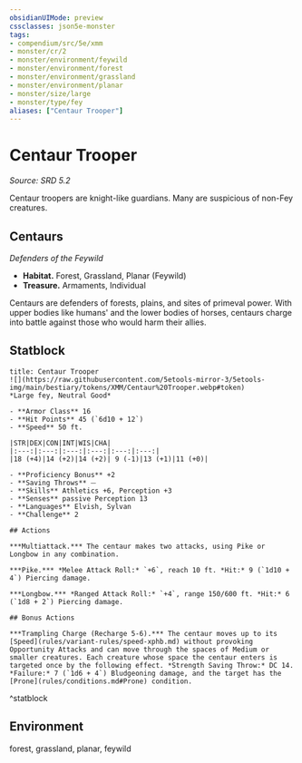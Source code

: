 ```yaml
---
obsidianUIMode: preview
cssclasses: json5e-monster
tags:
- compendium/src/5e/xmm
- monster/cr/2
- monster/environment/feywild
- monster/environment/forest
- monster/environment/grassland
- monster/environment/planar
- monster/size/large
- monster/type/fey
aliases: ["Centaur Trooper"]
---
```

# Centaur Trooper
*Source: SRD 5.2*  

Centaur troopers are knight-like guardians. Many are suspicious of non-Fey creatures.

## Centaurs

*Defenders of the Feywild*

- **Habitat.** Forest, Grassland, Planar (Feywild)  
- **Treasure.** Armaments, Individual  

Centaurs are defenders of forests, plains, and sites of primeval power. With upper bodies like humans' and the lower bodies of horses, centaurs charge into battle against those who would harm their allies.

## Statblock

```ad-statblock
title: Centaur Trooper
![](https://raw.githubusercontent.com/5etools-mirror-3/5etools-img/main/bestiary/tokens/XMM/Centaur%20Trooper.webp#token)
*Large fey, Neutral Good*

- **Armor Class** 16
- **Hit Points** 45 (`6d10 + 12`)
- **Speed** 50 ft.

|STR|DEX|CON|INT|WIS|CHA|
|:---:|:---:|:---:|:---:|:---:|:---:|
|18 (+4)|14 (+2)|14 (+2)| 9 (-1)|13 (+1)|11 (+0)|

- **Proficiency Bonus** +2
- **Saving Throws** ⏤
- **Skills** Athletics +6, Perception +3
- **Senses** passive Perception 13
- **Languages** Elvish, Sylvan
- **Challenge** 2

## Actions

***Multiattack.*** The centaur makes two attacks, using Pike or Longbow in any combination.

***Pike.*** *Melee Attack Roll:* `+6`, reach 10 ft. *Hit:* 9 (`1d10 + 4`) Piercing damage.

***Longbow.*** *Ranged Attack Roll:* `+4`, range 150/600 ft. *Hit:* 6 (`1d8 + 2`) Piercing damage.

## Bonus Actions

***Trampling Charge (Recharge 5-6).*** The centaur moves up to its [Speed](rules/variant-rules/speed-xphb.md) without provoking Opportunity Attacks and can move through the spaces of Medium or smaller creatures. Each creature whose space the centaur enters is targeted once by the following effect. *Strength Saving Throw:* DC 14. *Failure:* 7 (`1d6 + 4`) Bludgeoning damage, and the target has the [Prone](rules/conditions.md#Prone) condition.
```
^statblock

## Environment

forest, grassland, planar, feywild